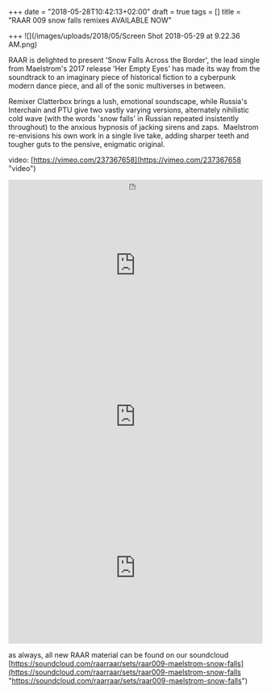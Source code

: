 +++
date = "2018-05-28T10:42:13+02:00"
draft = true
tags = []
title = "RAAR 009 snow falls remixes AVAILABLE NOW"

+++
![](/images/uploads/2018/05/Screen Shot 2018-05-29 at 9.22.36 AM.png)

RAAR is delighted to present 'Snow Falls Across the Border', the lead single from Maelstrom's 2017 release 'Her Empty Eyes' has made its way from the soundtrack to an imaginary piece of historical fiction to a cyberpunk modern dance piece, and all of the sonic multiverses in between.

Remixer Clatterbox brings a lush, emotional soundscape, while Russia's Interchain and PTU give two vastly varying versions, alternately nihilistic cold wave (with the words 'snow falls' in Russian repeated insistently throughout) to the anxious hypnosis of jacking sirens and zaps.  Maelstrom re-envisions his own work in a single live take, adding sharper teeth and tougher guts to the pensive, enigmatic original.

video: [https://vimeo.com/237367658](https://vimeo.com/237367658 "video")

<iframe width="100%" height="20" scrolling="no" frameborder="no" allow="autoplay" src="https://w.soundcloud.com/player/?url=https%3A//api.soundcloud.com/tracks/421290537&color=%23322422&inverse=false&auto_play=false&show_user=true"></iframe>

<iframe width="100%" height="300" scrolling="no" frameborder="no" allow="autoplay" src="https://w.soundcloud.com/player/?url=https%3A//api.soundcloud.com/tracks/421385172&color=%23322422&auto_play=false&hide_related=false&show_comments=true&show_user=true&show_reposts=false&show_teaser=true&visual=true"></iframe>

<iframe width="100%" height="300" scrolling="no" frameborder="no" allow="autoplay" src="https://w.soundcloud.com/player/?url=https%3A//api.soundcloud.com/tracks/424204896&color=%23322422&auto_play=false&hide_related=false&show_comments=true&show_user=true&show_reposts=false&show_teaser=true&visual=true"></iframe>

<iframe width="100%" height="300" scrolling="no" frameborder="no" allow="autoplay" src="https://w.soundcloud.com/player/?url=https%3A//api.soundcloud.com/tracks/426595587&color=%23322422&auto_play=false&hide_related=false&show_comments=true&show_user=true&show_reposts=false&show_teaser=true&visual=true"></iframe>

as always, all new RAAR material can be found on our soundcloud [https://soundcloud.com/raarraar/sets/raar009-maelstrom-snow-falls](https://soundcloud.com/raarraar/sets/raar009-maelstrom-snow-falls "https://soundcloud.com/raarraar/sets/raar009-maelstrom-snow-falls")